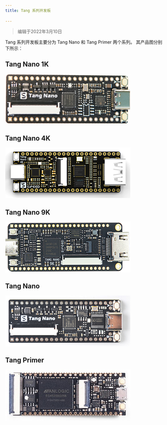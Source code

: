 ```yaml
---
title: Tang 系列开发板

---
```


> 编辑于2022年3月10日

Tang 系列开发板主要分为 Tang Nano 和 Tang Primer 两个系列。
其产品图分别下所示：


## Tang Nano 1K

[![Tang Nano 1K](./../../assets/Tang/Nano-1K/1K.png)](./Tang-Nano-1K/Nano-1k.md)
## Tang Nano 4K

[![Tang Nano 4K](./../../assets/Tang/Nano_4K/Nano_4K.png)](./Tang-Nano-4K/Nano-4K.md)

## Tang Nano 9K

[![Tang Nano 9K](./../../assets/Tang/Nano-9K/9K.png)](./Tang-Nano-9K/Nano-9K.md)

## Tang Nano

[![Tang Nano](./../../assets/Tang/Nano/Tang_Nano.jpg)](./Tang-Nano/Nano.md)

## Tang Primer 
[![Tang Primer](./../../assets/Tang/permier/Tang_permier.jpg)](./Tang-primer/Tang-primer.md)

